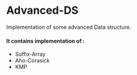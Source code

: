 # Advanced-DS
Implementation of some advanced Data structure.
#### It contains implementation of : ####
  - Suffix-Array
  - Aho-Corasick
  - KMP
